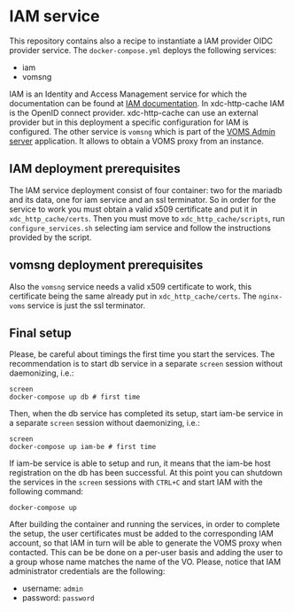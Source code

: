 # IAM service
This  repository  contains also a recipe to instantiate a IAM  provider OIDC provider service. The `docker-compose.yml` deploys the following services:
* iam 
* vomsng

IAM is an Identity and Access Management service for which the documentation can be found at [IAM documentation](https://indigo-iam.github.io/docs/v/current/). In xdc-http-cache IAM is the OpenID connect provider. xdc-http-cache can use an external provider but in this deployment a specific configuration for IAM is configured.
The other service is `vomsng` which is part of the [VOMS Admin server](https://github.com/italiangrid/voms-admin-server) application. It allows to obtain a VOMS proxy from an instance.

## IAM deployment prerequisites
The IAM service deployment consist of four container: two for the mariadb and its data, one for iam service and an ssl terminator.
So in order for the service to work you must obtain a valid x509 certificate and put it in `xdc_http_cache/certs`. Then you must move to `xdc_http_cache/scripts`, run `configure_services.sh` selecting iam service and follow the instructions provided by the script.

## vomsng deployment prerequisites
Also the `vomsng` service needs a valid x509 certificate to work, this certificate being the same already put in `xdc_http_cache/certs`. 
The `nginx-voms` service is just the ssl terminator.

## Final setup
Please, be careful about timings the first time you start the services. The recommendation is to start db service in a separate `screen` session without daemonizing, i.e.:
```
screen
docker-compose up db # first time
```
Then, when the db service has completed its setup, start iam-be service in a separate `screen` session without daemonizing, i.e.:
```
screen
docker-compose up iam-be # first time
```
If iam-be service is able to setup and run, it means that the iam-be host registration on the db has been successful. At this point you can shutdown the services in the `screen` sessions with `CTRL+C` and start IAM with the following command:
```
docker-compose up
```
After building the container and running the services, in order to complete the setup, the user certificates must be added to the corresponding IAM account, so that IAM in turn will be able to generate the VOMS proxy when contacted. This can be be done on a per-user basis and adding the user to a group whose name matches the name of the VO.
Please, notice that IAM administrator credentials are the following:
  - username: `admin`
  - password: `password`
